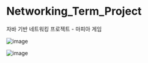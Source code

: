 # Networking_Term_Project
자바 기반 네트워킹 프로젝트 - 마피아 게임 


![image](https://user-images.githubusercontent.com/78725674/131092778-a47344b4-fd2e-446d-b8f6-1e3c9c832b5f.png)

![image](https://user-images.githubusercontent.com/78725674/131092841-b3dac25b-0f6a-4a7e-ba40-abcfbb6d81ec.png)
